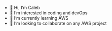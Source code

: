 - 👋 Hi, I’m Caleb
- 👀 I’m interested in coding and devOps
- 🌱 I’m currently learning AWS 
- 💞️ I’m looking to collaborate on any AWS project


<!---
caleb-gofreely/caleb-gofreely is a ✨ special ✨ repository because its `README.md` (this file) appears on your GitHub profile.
You can click the Preview link to take a look at your changes.
--->
